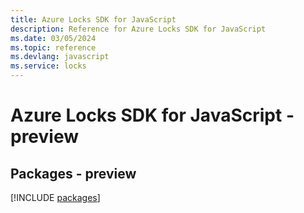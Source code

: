 ```yaml
---
title: Azure Locks SDK for JavaScript
description: Reference for Azure Locks SDK for JavaScript
ms.date: 03/05/2024
ms.topic: reference
ms.devlang: javascript
ms.service: locks
---
```

# Azure Locks SDK for JavaScript - preview
## Packages - preview
[!INCLUDE [packages](locks-index.md)]